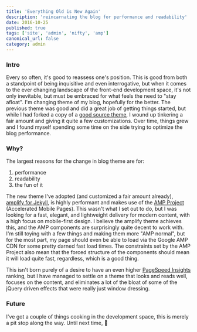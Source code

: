 ```yaml
---
title: 'Everything Old is New Again'
description: 'reincarnating the blog for performance and readability'
date: 2016-10-25
published: true
tags: ['site', 'admin', 'nifty', 'amp']
canonical_url: false
category: admin
---
```


### Intro

Every so often, it's good to reassess one's position. This is good from both a standpoint of being inquisitive and even interrogative, but when it comes to the ever changing landscape of the front-end development space, it's not only inevitable, but must be embraced for what feels the need to "stay afloat". I'm changing theme of my blog, hopefully for the better. The previous theme was good and did a great job of getting things started, but while I had forked a copy of a [good source theme](https://github.com/hmfaysal/hmfaysal-omega-theme), I wound up tinkering a fair amount and giving it quite a few customizations. Over time, things grew and I found myself spending some time on the side trying to optimize the blog performance.

### Why?

The largest reasons for the change in blog theme are for:

1. performance
2. readability
3. the fun of it

The new theme I've adopted (and customized a fair amount already), [amplify for Jekyll](https://github.com/ageitgey/amplify), is highly performant and makes use of the [AMP Project](https://www.ampproject.org/learn/about-amp/) (Accelerated Mobile Pages). This wasn't what I set out to do, but I was looking for a fast, elegant, and lightweight delivery for modern content, with a high focus on mobile-first design. I believe the amplify theme achieves this, and the AMP components are surprisingly quite decent to work with. I'm still toying with a few things and making them more "AMP normal", but for the most part, my page should even be able to load via the Google AMP CDN for some pretty darned fast load times. The constraints set by the AMP Project also mean that the forced structure of the components should mean it will load quite fast, regardless, which is a good thing.

This isn't born purely of a desire to have an even higher [PageSpeed Insights](https://developers.google.com/speed/pagespeed/insights/) ranking, but I have managed to settle on a theme that looks and reads well, focuses on the content, and eliminates a lot of the bloat of some of the jQuery driven effects that were really just window dressing.

### Future

I've got a couple of things cooking in the development space, this is merely a pit stop along the way. Until next time, 🍻
